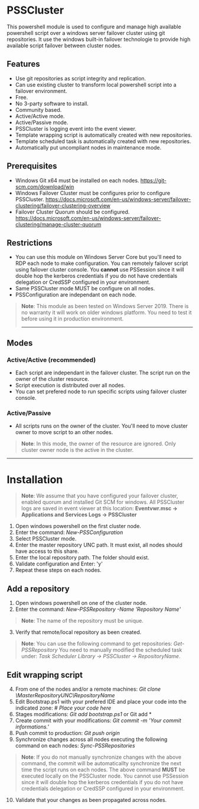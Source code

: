# PSSCluster

This powershell module is used to configure and manage high available powershell script over a windows server failover cluster using git repositories. It use the windows built-in failover technologie to provide high available script failover between cluster nodes.


## Features

 - Use git repositories as script integrity and replication.
 - Can use existing cluster to transform local powershell script into a failover environment.
 - Free.
 - No 3-party software to install.
 - Community based.
 - Active/Active mode.
 - Active/Passive mode.
 - PSSCluster is logging event into the event viewer.
 - Template wrapping script is automatically created with new repositories.
 - Template scheduled task is automatically created with new repositories.
 - Automatically put uncompliant nodes in maintenance mode.

## Prerequisites

 - Windows Git x64 must be installed on each nodes.
 https://git-scm.com/download/win
 - Windows Failover Cluster must be configures prior to configure PSSCluster.
 https://docs.microsoft.com/en-us/windows-server/failover-clustering/failover-clustering-overview
 - Failover Cluster Quorum should be configured.
 https://docs.microsoft.com/en-us/windows-server/failover-clustering/manage-cluster-quorum

## Restrictions

 - You can use this module on Windows Server Core but you'll need to RDP each node to make configuration. You can remotely failover script using failover cluster console. You **cannot** use PSSession since it will double hop the kerberos credentials if you do not have credentials delegation or CredSSP configured in your environment.
 - Same PSSCluster mode MUST be configure on all nodes.
 - PSSConfiguration are independant on each node.

> **Note**: This module as been tested on Windows Server 2019. There is no warranty it will work on older windows platform. You need to test it before using it in production environment.
> ****

## Modes

 ### Active/Active (recommended)
 - Each script are independant in the failover cluster. The script run on the owner of the cluster resource. 
 - Script execution is distributed over all nodes.
 - You can set prefered node to run specific scripts using failover cluster console.
 ### Active/Passive
 - All scripts runs on the owner of the cluster. You'll need to move cluster owner to move script to an other nodes. 
 > **Note**: In this mode, the owner of the resource are ignored. Only cluster owner node is the active in the cluster.
****

# Installation

> **Note**: We assume that you have configured your failover cluster, enabled quorum and installed Git SCM for windows. All PSSCluster logs are saved in event viewer at this location:
> **Eventvwr.msc -> Applications and Services Logs -> PSSCluster**

 1. Open windows powershell on the first cluster node.
 2. Enter the command: *New-PSSConfiguration*
 3. Select PSSCluster mode.
 4. Enter the master repository UNC path. It must exist, all nodes should have access to this share.
 5. Enter the local repository path. The folder should exist.
 6. Validate configuration and Enter: 'y'
 7. Repeat these steps on each nodes.

## Add a repository

 1. Open windows powershell on one of the cluster node.
 2. Enter the command: *New-PSSRepository -Name 'Repository Name'*
 > **Note**: The name of the repository must be unique.
 3. Verify that remote/local repository as been created.
 > **Note**: You can use the following command to get repositories: *Get-PSSRepository*
 You need to manually modified the scheduled task under:
 *Task Scheduler Library -> PSSCluster -> RepositoryName*.
 
 ## Edit wrapping script
 4.	From one of the nodes and/or a remote machines:
 *Git clone \\MasterRepositoryUNC\RepositoryName*
 5. Edit Bootstrap.ps1 with your prefered IDE and place your code into the indicated zone: *# Place your code here*
 6. Stages modifications:
 *Git add bootstrap.ps1* or Git add *
 7.	Create commit with your modifications:
 *Git commit -m 'Your commit informations.'*
8.	Push commit to production:
*Git push origin*
9.	Synchronize changes across all nodes executing the following command on each nodes:
*Sync-PSSRepositories*		
> **Note**:  If you do not manually synchronize changes with the above command, the commit will be automaticallty synchronize the next time the script runs on each nodes. The above command **MUST** be executed locally on the PSSCluster node. You cannot use PSSession since it will double hop the kerberos credentials if you do not have credentials delegation or CredSSP configured in your environment.
10. Validate that your changes as been propagated across nodes.
